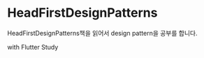 # HeadFirstDesignPatterns

HeadFirstDesignPatterns책을 읽어서 design pattern을 공부를 합니다.

with Flutter Study
